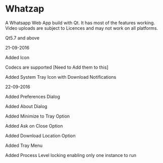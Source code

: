 # Whatzap


A Whatsapp Web App build with Qt. It has most of the features working. Video uploads are subject to Licences and may not work on all platforms.
  
  Qt5.7 and above

21-09-2016

Added Icon

Codecs are supported [Need to Add them to this]

Added System Tray Icon with Download Notifications



22-09-2016

Added Preferences Dialog

Added About Dialog

Added Minimize to Tray Option

Added Ask on Close Option

Added Download Location Option

Added Tray Menu

Added Process Level locking enabling only one instance to run
